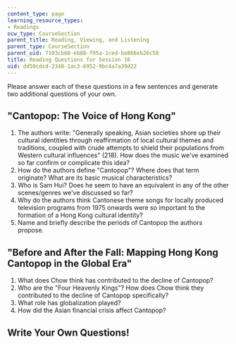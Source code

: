 ```yaml
---
content_type: page
learning_resource_types:
- Readings
ocw_type: CourseSection
parent_title: Reading, Viewing, and Listening
parent_type: CourseSection
parent_uid: 7103cb68-eb88-f95a-1ced-be866eb26c58
title: Reading Questions for Session 16
uid: dd59cdcd-2348-1ac3-6952-9bc4a7a39d22
---
```


Please answer each of these questions in a few sentences and generate two additional questions of your own.

"Cantopop: The Voice of Hong Kong"
----------------------------------

1.  The authors write: "Generally speaking, Asian societies shore up their cultural identities through reaffirmation of local cultural themes and traditions, coupled with crude attempts to shield their populations from Western cultural influences" (218). How does the music we've examined so far confirm or complicate this idea?
2.  How do the authors define "Cantopop"? Where does that term originate? What are its basic musical characteristics?
3.  Who is Sam Hui? Does he seem to have an equivalent in any of the other scenes/genres we've discussed so far?
4.  Why do the authors think Cantonese theme songs for locally produced television programs from 1975 onwards were so important to the formation of a Hong Kong cultural identity?
5.  Name and briefly describe the periods of Cantopop the authors propose.

"Before and After the Fall: Mapping Hong Kong Cantopop in the Global Era"
-------------------------------------------------------------------------

1.  What does Chow think has contributed to the decline of Cantopop?
2.  Who are the "Four Heavenly Kings"? How does Chow think they contributed to the decline of Cantopop specifically?
3.  What role has globalization played?
4.  How did the Asian financial crisis affect Cantopop?

Write Your Own Questions!
-------------------------